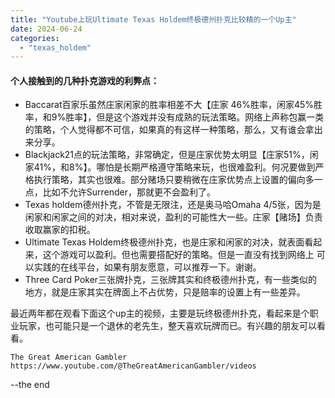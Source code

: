 ```yaml
---
title: "Youtube上玩Ultimate Texas Holdem终极德州扑克比较精的一个Up主"
date: 2024-06-24
categories: 
  - "texas_holdem"
---
```


#### 个人接触到的几种扑克游戏的利弊点：

- Baccarat百家乐虽然庄家闲家的胜率相差不大【庄家 46%胜率，闲家45%胜率，和9%胜率】，但是这个游戏并没有成熟的玩法策略。网络上声称包赢一类的策略，个人觉得都不可信，如果真的有这样一种策略，那么，又有谁会拿出来分享。
- Blackjack21点的玩法策略，非常确定，但是庄家优势太明显【庄家51%，闲家41%，和8%】。哪怕是长期严格遵守策略来玩，也很难盈利。何况要做到严格执行策略，其实也很难。部分赌场只要稍微在庄家优势点上设置的偏向多一点，比如不允许Surrender，那就更不会盈利了。
- Texas holdem德州扑克，不管是无限注，还是奥马哈Omaha 4/5张，因为是闲家和闲家之间的对决，相对来说，盈利的可能性大一些。庄家【赌场】负责收取赢家的扣税。
- Ultimate Texas Holdem终极德州扑克，也是庄家和闲家的对决，就表面看起来，这个游戏可以盈利。但也需要搭配好的策略。但是一直没有找到网络上 可以实践的在线平台，如果有朋友愿意，可以推荐一下。谢谢。
- Three Card Poker三张牌扑克，三张牌其实和终极德州扑克，有一些类似的地方，就是庄家其实在牌面上不占优势，只是赔率的设置上有一些差异。

最近两年都在观看下面这个up主的视频，主要是玩终极德州扑克，看起来是个职业玩家，也可能只是一个退休的老先生，整天喜欢玩牌而已。有兴趣的朋友可以看看。

```
The Great American Gambler
https://www.youtube.com/@TheGreatAmericanGambler/videos
```

--the end
